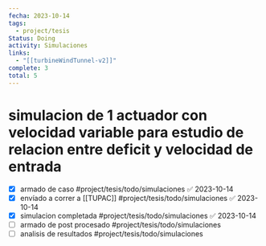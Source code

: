 ```yaml
---
fecha: 2023-10-14
tags:
  - project/tesis
Status: Doing
activity: Simulaciones
links:
  - "[[turbineWindTunnel-v2]]"
complete: 3
total: 5
---
```


# simulacion de 1 actuador con velocidad variable para estudio de relacion entre deficit y velocidad de entrada
- [x] armado de caso #project/tesis/todo/simulaciones ✅ 2023-10-14
- [x] envíado a correr a [[TUPAC]] #project/tesis/todo/simulaciones ✅ 2023-10-14
- [x] simulacion completada #project/tesis/todo/simulaciones ✅ 2023-10-14
- [ ] armado de post procesado #project/tesis/todo/simulaciones
- [ ] analisis de resultados #project/tesis/todo/simulaciones 